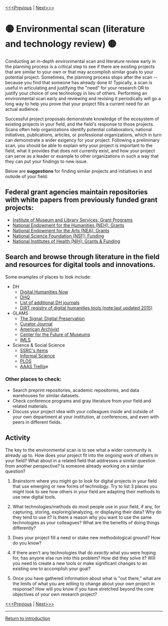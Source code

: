 
[<<<Previous](2Audience.md)	| [Next>>>](4Resources.md)

# :yellow_circle: Environmental scan (literature and technology review) :yellow_circle:

Conducting an in-depth environmental scan and literature review early in the planning process is a critical step to see if there are existing projects that are similar to your own or that may accomplish similar goals to your potential project. Sometimes, the planning process stops after the scan -- because you find that someone has already done it! Typically, a scan is useful in articulating and justifying the "need" for your research OR to justify your choice of one technology in lieu of others. Performing an environmental scan early and reviewing and revising it periodically will go a long way to help you prove that your project fills a current need for an actual audience. 

Successful project proposals demonstrate knowledge of the ecosystem of existing projects in your field, and the field's response to those projects. Scans often help organizations identify potential collaborators, national initiatives, publications, articles, or professional organizations, which in turn can demonstrate a wider exigency for your project. Following a preliminary scan, you should be able to explain why your project is important to the field, what it provides that does not currently exist, and how your project can serve as a leader or example to other organizations in such a way that they can put your findings to new issue. 

Below are **suggestions** for finding similar projects and initiatives in and outside of your field: 

## Federal grant agencies maintain repositories with white papers from previously funded grant projects:
* [Institute of Museum and Library Services: Grant Programs](https://www.imls.gov/grants/grant-programs)
* [National Endowment for the Humanities (NEH): Grants](https://www.neh.gov/grants) 
* [National Endowment for the Arts (NEA): Grants](https://www.arts.gov/grants) 
* [National Science Foundation (NSF): Funding](https://www.nsf.gov/funding/)
* [National Institutes of Health (NIH): Grants & Funding](https://www.nih.gov/grants-funding)

## Search and browse through literature in the field and resources for digital tools and innovations. 
Some examples of places to look include: 

* DH
    * [Digital Humanities Now](http://digitalhumanitiesnow.org/)
    * [DHQ](http://digitalhumanities.org/dhq/)
    * [List of additional DH journals](https://digitalhumanities.berkeley.edu/resources/digital-humanities-journals)
    * [DiRT registry of digital humanities tools (note:last updated 2015)](https://digitalhumanities.berkeley.edu/resources/digital-research-tools-dirt-directory) 
* GLAMS
    * [The Signal: Digital Preservation](http://blogs.loc.gov/digitalpreservation/)
    * [Curator Journal](http://onlinelibrary.wiley.com/journal/10.1111/(ISSN)2151-6952)
    * [American Archivist](http://www2.archivists.org/american-archivist#.V1kWCZMrLGI)
    * [Center for the Future of Museums](http://www.aam-us.org/resources/center-for-the-future-of-museums)
    * [IMLS](https://www.imls.gov/blog)
* Science & Social Science 
    * [SSRC's Items](http://items.ssrc.org/)
    * [Informal Science](http://www.informalscience.org/)
    * [PLOS](http://blogs.plos.org/)
    * [AAAS Trellis](https://www.trelliscience.com/#/site-hom)e

### Other places to check: 

* Search preprint repositories, academic repositories, and data warehouses for similar datasets.
* Check conference programs and gray literature from your field and related materials. 
* Discuss your project idea with your colleagues inside and outside of your own department at your institution, at conferences, and even with peers in different fields. 

## Activity

The key to the environmental scan is to see what a wider community is already up to. How does your project fit into the ongoing work of others in your field? What about in a related field that addresses a similar question from another perspective? Is someone already working on a similar question? 

1. Brainstorm where you might go to look for digital projects in your field that use emerging or new forms of technology. Try to list 3 places you might look to see how others in your field are adapting their methods to use new digital tools. 

2. What technologies/methods do most people use in your field, if any, for capturing, storing, exploring/analyzing, or displaying their data? Why do they tend to use it? Is there a reason why you want to use the same technologies as your colleagues? What are the benefits of doing things differently? 

3. Does your project fill a need or stake new methodological ground? How do you know? 

4. If there aren't any technologies that do *exactly* what you were hoping for, has anyone else run into this problem? How did they solve it? Will you need to create a new tools or make significant changes to an existing one to accomplish your goal? 

5. Once you have gathered information about what is "out there," what are the limits of what you are willing to change about your own project in response? How will you know if you have stretched beyond the core objectives of your own research project? 

[<<<Previous](2Audience.md) | [Next>>>](4Resources.md)

-----
[Return to introduction](https://github.com/SouthernMethodistUniversity/projectplan)
